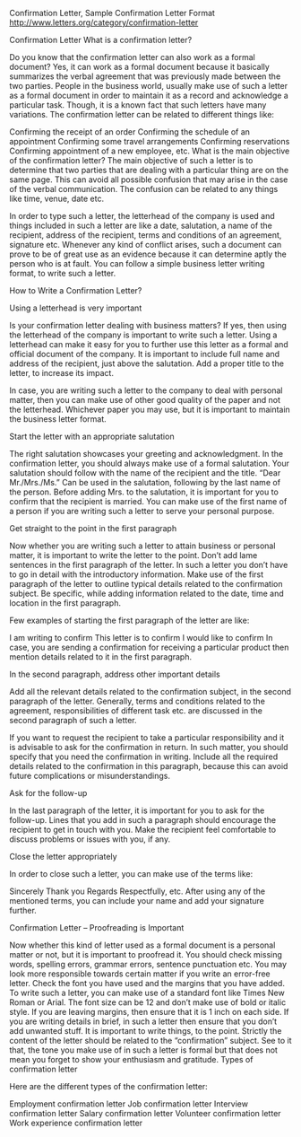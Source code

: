 

Confirmation Letter, Sample Confirmation Letter Format 
http://www.letters.org/category/confirmation-letter


Confirmation Letter
What is a confirmation letter?

Do you know that the confirmation letter can also work as a formal document? Yes, it can work as a formal document because it basically summarizes the verbal agreement that was previously made between the two parties. People in the business world, usually make use of such a letter as a formal document in order to maintain it as a record and acknowledge a particular task. Though, it is a known fact that such letters have many variations. The confirmation letter can be related to different things like:

Confirming the receipt of an order
Confirming the schedule of an appointment
Confirming some travel arrangements
Confirming reservations
Confirming appointment of a new employee, etc.
What is the main objective of the confirmation letter? The main objective of such a letter is to determine that two parties that are dealing with a particular thing are on the same page. This can avoid all possible confusion that may arise in the case of the verbal communication. The confusion can be related to any things like time, venue, date etc.

In order to type such a letter, the letterhead of the company is used and things included in such a letter are like a date, salutation, a name of the recipient, address of the recipient, terms and conditions of an agreement, signature etc. Whenever any kind of conflict arises, such a document can prove to be of great use as an evidence because it can determine aptly the person who is at fault. You can follow a simple business letter writing format, to write such a letter.

How to Write a Confirmation Letter?

Using a letterhead is very important

Is your confirmation letter dealing with business matters? If yes, then using the letterhead of the company is important to write such a letter. Using a letterhead can make it easy for you to further use this letter as a formal and official document of the company. It is important to include full name and address of the recipient, just above the salutation. Add a proper title to the letter, to increase its impact.

In case, you are writing such a letter to the company to deal with personal matter, then you can make use of other good quality of the paper and not the letterhead. Whichever paper you may use, but it is important to maintain the business letter format.

Start the letter with an appropriate salutation

The right salutation showcases your greeting and acknowledgment. In the confirmation letter, you should always make use of a formal salutation. Your salutation should follow with the name of the recipient and the title. “Dear Mr./Mrs./Ms.” Can be used in the salutation, following by the last name of the person. Before adding Mrs. to the salutation, it is important for you to confirm that the recipient is married. You can make use of the first name of a person if you are writing such a letter to serve your personal purpose.

Get straight to the point in the first paragraph

Now whether you are writing such a letter to attain business or personal matter, it is important to write the letter to the point. Don’t add lame sentences in the first paragraph of the letter. In such a letter you don’t have to go in detail with the introductory information. Make use of the first paragraph of the letter to outline typical details related to the confirmation subject. Be specific, while adding information related to the date, time and location in the first paragraph.

Few examples of starting the first paragraph of the letter are like:

I am writing to confirm
This letter is to confirm
I would like to confirm
In case, you are sending a confirmation for receiving a particular product then mention details related to it in the first paragraph.

In the second paragraph, address other important details

Add all the relevant details related to the confirmation subject, in the second paragraph of the letter. Generally, terms and conditions related to the agreement, responsibilities of different task etc. are discussed in the second paragraph of such a letter.

If you want to request the recipient to take a particular responsibility and it is advisable to ask for the confirmation in return. In such matter, you should specify that you need the confirmation in writing. Include all the required details related to the confirmation in this paragraph, because this can avoid future complications or misunderstandings.

Ask for the follow-up

In the last paragraph of the letter, it is important for you to ask for the follow-up. Lines that you add in such a paragraph should encourage the recipient to get in touch with you. Make the recipient feel comfortable to discuss problems or issues with you, if any.

Close the letter appropriately

In order to close such a letter, you can make use of the terms like:

Sincerely
Thank you
Regards
Respectfully, etc.
After using any of the mentioned terms, you can include your name and add your signature further.

Confirmation Letter – Proofreading is Important

Now whether this kind of letter used as a formal document is a personal matter or not, but it is important to proofread it. You should check missing words, spelling errors, grammar errors, sentence punctuation etc.
You may look more responsible towards certain matter if you write an error-free letter.
Check the font you have used and the margins that you have added. To write such a letter, you can make use of a standard font like Times New Roman or Arial.
The font size can be 12 and don’t make use of bold or italic style. If you are leaving margins, then ensure that it is 1 inch on each side.
If you are writing details in brief, in such a letter then ensure that you don’t add unwanted stuff. It is important to write things, to the point.
Strictly the content of the letter should be related to the “confirmation” subject.
See to it that, the tone you make use of in such a letter is formal but that does not mean you forget to show your enthusiasm and gratitude.
Types of confirmation letter

Here are the different types of the confirmation letter:

Employment confirmation letter
Job confirmation letter
Interview confirmation letter
Salary confirmation letter
Volunteer confirmation letter
Work experience confirmation letter